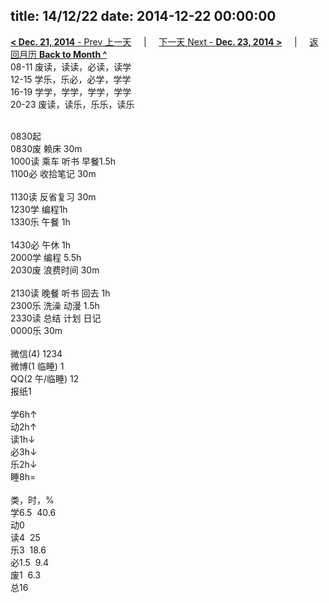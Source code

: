 title: 14/12/22
date: 2014-12-22 00:00:00
---
[**< Dec. 21, 2014** - Prev 上一天](/lifelogs/2014/12/d21.html) &nbsp; &nbsp; | &nbsp; &nbsp; [下一天 Next - **Dec. 23, 2014 >**](/lifelogs/2014/12/d23.html) &nbsp; &nbsp; |  &nbsp; &nbsp; [返回月历 **Back to Month ^**](/lifelogs/2014/12/index.html)
<br/>08-11 废读，读读，必读，读学<br/>12-15 学乐，乐必，必学，学学<br/>16-19 学学，学学，学学，学学<br/>20-23 废读，读乐，乐乐，读乐<div><br/></div>0830起<br/>0830废 赖床 30m<br/>1000读 乘车 听书 早餐1.5h<br/>1100必 收拾笔记 30m<div><br/></div>1130读 反省复习 30m<br/>1230学 编程1h<br/>1330乐 午餐 1h<div><br/></div>1430必 午休 1h<br/>2000学 编程 5.5h<br/>2030废 浪费时间 30m<div><br/></div>2130读 晚餐 听书 回去 1h<br/>2300乐 洗澡 动漫 1.5h</div><div>2330读 总结 计划 日记</div><div>0000乐 30m<br/><div><br/></div>微信(4) 1234<br/>微博(1 临睡) 1<br/>QQ(2 午/临睡) 12<br/>报纸1<div><br/></div>学6h↑<br/>动2h↑<br/>读1h↓<br/>必3h↓<br/>乐2h↓<br/>睡8h=<div><br/></div>类，时，%<br/>学6.5  40.6<br/>动0<br/>读4  25<br/>乐3  18.6<br/>必1.5  9.4<br/>废1  6.3<br/>总16</div>